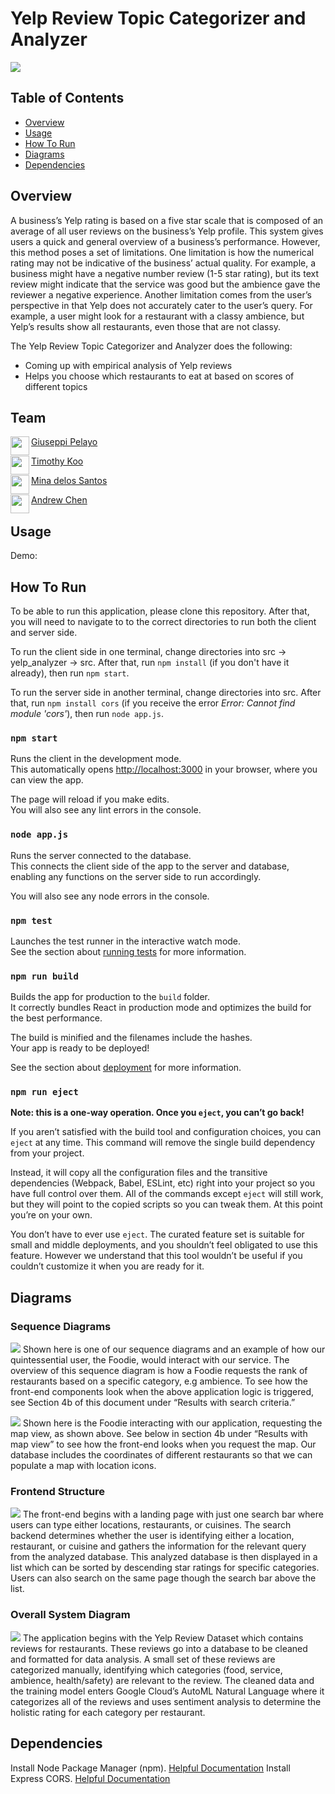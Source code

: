 # Yelp Review Topic Categorizer and Analyzer

![](images/prototype.jpg)

## Table of Contents
- [Overview](#overview)
- [Usage](#usage)
- [How To Run](#how-to-run)
- [Diagrams](#diagrams)
- [Dependencies](#dependencies)

## Overview
A business’s Yelp rating is based on a five star scale that is composed of an average of all user reviews on the business’s Yelp profile. This system gives users a quick and general overview of a business’s performance. However, this method poses a set of limitations. One limitation is how the numerical rating may not be indicative of the business’ actual quality. For example, a business might have a negative number review (1-5 star rating), but its text review might indicate that the service was good but the ambience gave the reviewer a negative experience. Another limitation comes from the user’s perspective in that Yelp does not accurately cater to the user’s query. For example, a user might look for a restaurant with a classy ambience, but Yelp’s results show all restaurants, even those that are not classy.

The Yelp Review Topic Categorizer and Analyzer does the following:

- Coming up with empirical analysis of Yelp reviews
- Helps you choose which restaurants to eat at based on scores of different topics


## Team
<a href="https://github.com/giuseppi" target="_blank"><img src="https://github.com/giuseppi.png?size=40" align="left" height="30px">Giuseppi Pelayo </a>

<a href="https://github.com/TimothyKool" target="_blank"><img src="https://github.com/TimothyKool.png?size=40" align="left" height="30px">Timothy Koo </a>

<a href="https://github.com/dlscarmina" target="_blank"><img src="https://github.com/dlscarmina.png?size=40" align="left" height="30px">Mina delos Santos </a>

<a href="https://github.com/andrewrchen05" target="_blank"><img src="https://github.com/andrewrchen05.png?size=40" align="left" height="30px">Andrew Chen </a>


## Usage
Demo: <Link to youtube video>

<Screenshot of application>

## How To Run
To be able to run this application, please clone this repository. After that, you will need to navigate to to the correct directories to run both the client and server side.

To run the client side in one terminal, change directories into src -> yelp_analyzer -> src. After that, run `npm install` (if you don't have it already), then run `npm start`.

To run the server side in another terminal, change directories into src. After that, run `npm install cors` (if you receive the error _Error: Cannot find module 'cors'_), then run `node app.js`.

### `npm start`

Runs the client in the development mode.<br />
This automatically opens [http://localhost:3000](http://localhost:3000) in your browser, where you can view the app.

The page will reload if you make edits.<br />
You will also see any lint errors in the console.

### `node app.js`

Runs the server connected to the database.<br />
This connects the client side of the app to the server and database, enabling any functions on the server side to run accordingly.

You will also see any node errors in the console.

### `npm test`

Launches the test runner in the interactive watch mode.<br />
See the section about [running tests](https://facebook.github.io/create-react-app/docs/running-tests) for more information.

### `npm run build`

Builds the app for production to the `build` folder.<br />
It correctly bundles React in production mode and optimizes the build for the best performance.

The build is minified and the filenames include the hashes.<br />
Your app is ready to be deployed!

See the section about [deployment](https://facebook.github.io/create-react-app/docs/deployment) for more information.

### `npm run eject`

**Note: this is a one-way operation. Once you `eject`, you can’t go back!**

If you aren’t satisfied with the build tool and configuration choices, you can `eject` at any time. This command will remove the single build dependency from your project.

Instead, it will copy all the configuration files and the transitive dependencies (Webpack, Babel, ESLint, etc) right into your project so you have full control over them. All of the commands except `eject` will still work, but they will point to the copied scripts so you can tweak them. At this point you’re on your own.

You don’t have to ever use `eject`. The curated feature set is suitable for small and middle deployments, and you shouldn’t feel obligated to use this feature. However we understand that this tool wouldn’t be useful if you couldn’t customize it when you are ready for it.

## Diagrams

### Sequence Diagrams

![](images/SeqDiag1.png)
Shown here is one of our sequence diagrams and an example of how our quintessential user, the Foodie, would interact with our service. The overview of this sequence diagram is how a Foodie requests the rank of restaurants based on a specific category, e.g ambience. To see how the front-end components look when the above application logic is triggered, see Section 4b of this document under “Results with search criteria.”

![](images/SeqDiag2.png)
Shown here is the Foodie interacting with our application, requesting the map view, as shown above. See below in section 4b under “Results with map view” to see how the front-end looks when you request the map. Our database includes the coordinates of different restaurants so that we can populate a map with location icons.

### Frontend Structure

![](images/HiFiPrototype.gif)
The front-end begins with a landing page with just one search bar where users can type either locations, restaurants, or cuisines. The search backend determines whether the user is identifying either a location, restaurant, or cuisine and gathers the information for the relevant query from the analyzed database. This analyzed database is then displayed in a list which can be sorted by descending star ratings for specific categories. Users can also search on the same page though the search bar above the list.

### Overall System Diagram

![](images/OverallSystemDiagram.png)
The application begins with the Yelp Review Dataset which contains reviews for restaurants. These reviews go into a database to be cleaned and formatted for data analysis. A small set of these reviews are categorized manually, identifying which categories (food, service, ambience, health/safety) are relevant to the review. The cleaned data and the training model enters Google Cloud’s AutoML Natural Language where it categorizes all of the reviews and uses sentiment analysis to determine the holistic rating for each category per restaurant. 

## Dependencies
Install Node Package Manager (npm). [Helpful Documentation](https://www.npmjs.com/get-npm)
Install Express CORS. [Helpful Documentation](https://expressjs.com/en/resources/middleware/cors.html)
